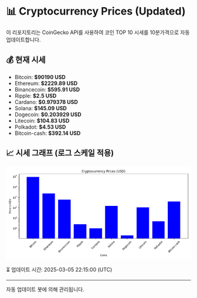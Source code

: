 
# 📊 Cryptocurrency Prices (Updated)

이 리포지토리는 CoinGecko API를 사용하여 코인 TOP 10 시세를 10분가격으로 자동 업데이트합니다.

## 💰 현재 시세
- Bitcoin: **$90190 USD**
- Ethereum: **$2229.89 USD**
- Binancecoin: **$595.91 USD**
- Ripple: **$2.5 USD**
- Cardano: **$0.979378 USD**
- Solana: **$145.09 USD**
- Dogecoin: **$0.203929 USD**
- Litecoin: **$104.83 USD**
- Polkadot: **$4.53 USD**
- Bitcoin-cash: **$392.14 USD**

## 📈 시세 그래프 (로그 스케일 적용)
![Crypto Prices](crypto_prices.png)

⏳ 업데이트 시간: 2025-03-05 22:15:00 (UTC)

---
자동 업데이트 봇에 의해 관리됩니다.
